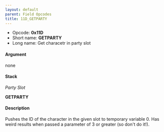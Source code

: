 ```yaml
---
layout: default
parent: Field Opcodes
title: 11D_GETPARTY
---
```


-   Opcode: **0x11D**
-   Short name: **GETPARTY**
-   Long name: Get characetr in party slot

#### Argument

none

#### Stack

  
*Party Slot*

**GETPARTY**

#### Description

Pushes the ID of the character in the given slot to temporary variable 0. Has weird results when passed a parameter of 3 or greater (so don't do it!).
